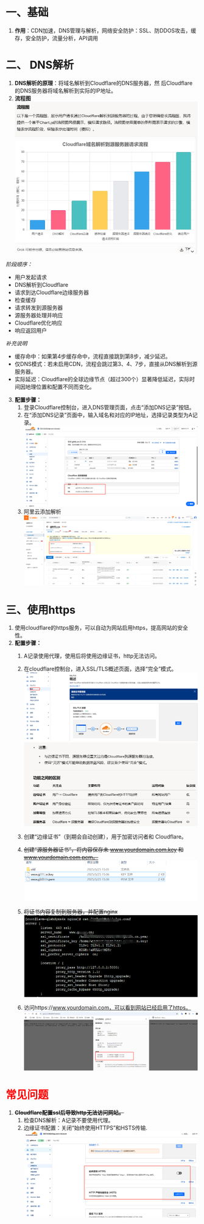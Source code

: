# 一、基础
1. **作用**：CDN加速，DNS管理与解析，网络安全防护：SSL、防DDOS攻击，缓存，安全防护，流量分析，API调用

# 二、 DNS解析
1. **DNS解析的原理**：将域名解析到Cloudflare的DNS服务器，然
后Cloudflare的DNS服务器将域名解析到实际的IP地址。
2. **流程图**
![alt text](image/image-6.png)

*阶段顺序：*
- 用户发起请求
- DNS解析到Cloudflare
- 请求到达Cloudflare边缘服务器
- 检查缓存
- 请求转发到源服务器
- 源服务器处理并响应
- Cloudflare优化响应
- 响应返回用户

 *补充说明*
- 缓存命中：如果第4步缓存命中，流程直接跳到第8步，减少延迟。
- 仅DNS模式：若未启用CDN，流程会跳过第3、4、7步，直接从DNS解析到源服务器。
- 实际延迟：Cloudflare的全球边缘节点（超过300个）显著降低延迟，实际时间因地理位置和配置不同而变化。
3. **配置步骤：**
   1. 登录Cloudflare控制台，进入DNS管理页面，点击“添加DNS记录”按钮。
   2. 在“添加DNS记录”页面中，输入域名和对应的IP地址，选择记录类型为A记录。
   ![alt text](image/image.png)
   3. 阿里云添加解析
   ![alt text](image/1748162158894.png)


# 三、使用https
1. 使用cloudflare的https服务，可以自动为网站启用https，提高网站的安全性。
2. **配置步骤：**
    1. A记录使用代理，使用后将使用边缘证书，http无法访问。
    2. 在cloudflare控制台，进入SSL/TLS概述页面，选择“完全”模式。
    ![alt text](image/image-1.png)
    ![alt text](image/image-7.png)
    3. 创建“边缘证书”（到期会自动创建），用于加密访问者和 Cloudflare。
    4. ~~创建“源服务器证书”，将内容保存未 www.yourdomain.com.key 和 www.yourdomain.com.pem。~~
    ![alt text](image/image-2.png)
    5. ~~将证书内容复制到服务器，并配置nginx~~
    ![alt text](image/image-3.png)

    6. 访问https://www.yourdomain.com，可以看到网站已经启用了https。
    ![alt text](image/image-4.png)


# <span style="color: #FF0000;">常见问题</span>
1. ~~**Cloudflare配置ssl后导致http无法访问网站。**~~
    1. 检查DNS解析：A记录不要使用代理。
    2. 边缘证书配置：关闭“始终使用HTTPS”和HSTS传输.
    ![alt text](image/image-5.png)

